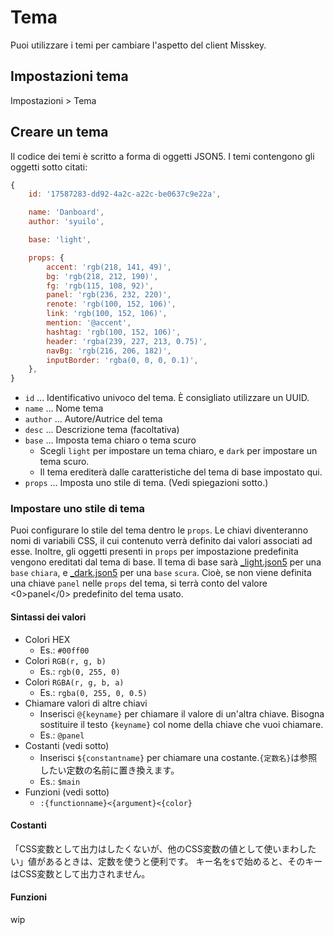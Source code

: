 # Tema

Puoi utilizzare i temi per cambiare l'aspetto del client Misskey.

## Impostazioni tema
Impostazioni > Tema

## Creare un tema
Il codice dei temi è scritto a forma di oggetti JSON5. I temi contengono gli oggetti sotto citati:
``` js
{
    id: '17587283-dd92-4a2c-a22c-be0637c9e22a',

    name: 'Danboard',
    author: 'syuilo',

    base: 'light',

    props: {
        accent: 'rgb(218, 141, 49)',
        bg: 'rgb(218, 212, 190)',
        fg: 'rgb(115, 108, 92)',
        panel: 'rgb(236, 232, 220)',
        renote: 'rgb(100, 152, 106)',
        link: 'rgb(100, 152, 106)',
        mention: '@accent',
        hashtag: 'rgb(100, 152, 106)',
        header: 'rgba(239, 227, 213, 0.75)',
        navBg: 'rgb(216, 206, 182)',
        inputBorder: 'rgba(0, 0, 0, 0.1)',
    },
}

```

* `id` ... Identificativo univoco del tema. È consigliato utilizzare un UUID.
* `name` ... Nome tema
* `author` ... Autore/Autrice del tema
* `desc` ... Descrizione tema (facoltativa)
* `base` ... Imposta tema chiaro o tema scuro
    * Scegli `light` per impostare un tema chiaro, e `dark` per impostare un tema scuro.
    * Il tema erediterà dalle caratteristiche del tema di base impostato qui.
* `props` ... Imposta uno stile di tema. (Vedi spiegazioni sotto.)

### Impostare uno stile di tema
Puoi configurare lo stile del tema dentro le `props`. Le chiavi diventeranno nomi di variabili CSS, il cui contenuto verrà definito dai valori associati ad esse. Inoltre, gli oggetti presenti in `props` per impostazione predefinita vengono ereditati dal tema di base. Il tema di base sarà [_light.json5](https://github.com/misskey-dev/misskey/blob/develop/src/client/themes/_light.json5) per una `base` `chiara`, e [_dark.json5](https://github.com/misskey-dev/misskey/blob/develop/src/client/themes/_dark.json5) per una `base` `scura`. Cioè, se non viene definita una chiave `panel` nelle `props` del tema, si terrà conto del valore <0>panel</0> predefinito del tema usato.

#### Sintassi dei valori
* Colori HEX
    * Es.: `#00ff00`
* Colori `RGB(r, g, b)`
    * Es.: `rgb(0, 255, 0)`
* Colori `RGBA(r, g, b, a)`
    * Es.: `rgba(0, 255, 0, 0.5)`
* Chiamare valori di altre chiavi
    * Inserisci `@{keyname}` per chiamare il valore di un'altra chiave. Bisogna sostituire il testo `{keyname}` col nome della chiave che vuoi chiamare.
    * Es.: `@panel`
* Costanti (vedi sotto)
    * Inserisci `${constantname}` per chiamare una costante.`{定数名}`は参照したい定数の名前に置き換えます。
    * Es.: `$main`
* Funzioni (vedi sotto)
    * `:{functionname}<{argument}<{color}`

#### Costanti
「CSS変数として出力はしたくないが、他のCSS変数の値として使いまわしたい」値があるときは、定数を使うと便利です。 キー名を`$`で始めると、そのキーはCSS変数として出力されません。

#### Funzioni
wip
